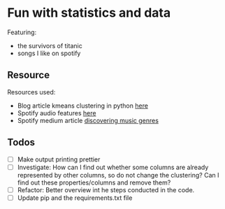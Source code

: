 # Fun with statistics and data
Featuring:
 - the survivors of titanic
 - songs I like on spotify

## Resource
Resources used:
* Blog article kmeans clustering in python [here](https://www.datacamp.com/community/tutorials/k-means-clustering-python)
* Spotify audio features [here](https://developer.spotify.com/documentation/web-api/reference/tracks/get-audio-features/)
* Spotify medium article [discovering music genres](https://medium.com/latinxinai/discovering-descriptive-music-genres-using-k-means-clustering-d19bdea5e443)

## Todos
* [ ] Make output printing prettier
* [ ] Investigate: How can I find out whether some columns are already represented by other columns, so do not change the clustering? Can I find out these properties/columns and remove them?
* [ ] Refactor: Better overview int he steps conducted in the code.
* [ ] Update pip and the requirements.txt file
